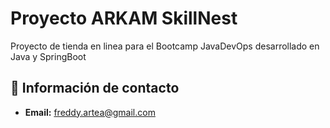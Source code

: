 

# Proyecto ARKAM SkillNest 

Proyecto de tienda en linea para el Bootcamp JavaDevOps desarrollado en Java y SpringBoot

## 🙌 Información de contacto

- **Email:** [freddy.artea@gmail.com](mailto:embarkxofficial@gmail.com)

